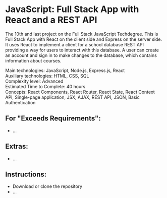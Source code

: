 # JavaScript: Full Stack App with React and a REST API
 The 10th and last project on the Full Stack JavaScript Techdegree. This is Full Stack App with React on the client side and Express on the server side. It uses React to implement a client for a school database REST API providing a way for users to interact with this database. A user can create an account and sign in to make changes to the database, which contains information about courses.
 
  Main technologies: JavaScript, Node.js, Express.js, React<br>
  Auxiliary technologies: HTML, CSS, SQL<br>
  Complexity level: Advanced<br>
  Estimated Time to Complete: 40 hours<br>
  Concepts: React Components, React Router, React State, React Context API, Single-page application, JSX, AJAX, REST API, JSON, Basic Authentication<br>

## For "Exceeds Requirements":
  - ...

## Extras:
  - ...

## Instructions:
  - Download or clone the repository
  - ...